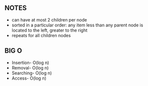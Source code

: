 ## NOTES

- can have at most 2 children per node
- sorted in a particular order: any item less than any parent node is located to the left, greater to the right
- repeats for all children nodes

## BIG O

- Insertion- O(log n)
- Removal- O(log n)
- Searching- O(log n)
- Access- O(log n)

